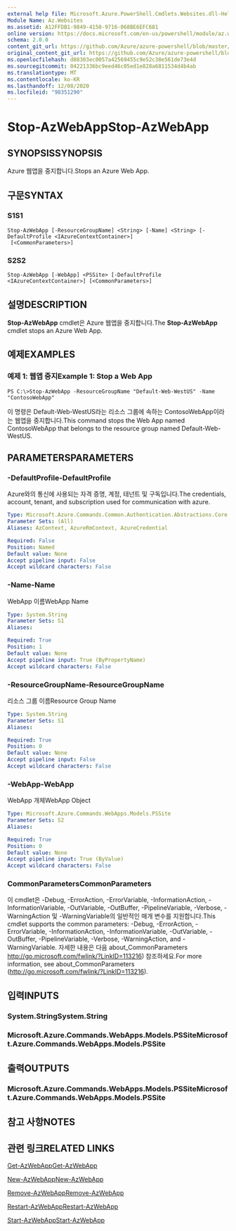 ```yaml
---
external help file: Microsoft.Azure.PowerShell.Cmdlets.Websites.dll-Help.xml
Module Name: Az.Websites
ms.assetid: A12FFDB1-9849-4150-9716-068BE6EFC681
online version: https://docs.microsoft.com/en-us/powershell/module/az.websites/stop-azwebapp
schema: 2.0.0
content_git_url: https://github.com/Azure/azure-powershell/blob/master/src/Websites/Websites/help/Stop-AzWebApp.md
original_content_git_url: https://github.com/Azure/azure-powershell/blob/master/src/Websites/Websites/help/Stop-AzWebApp.md
ms.openlocfilehash: d08303ec0057a42569455c9e52c38e561de73e4d
ms.sourcegitcommit: 04221336bc9eed46c05ed1e828a6811534d4b4ab
ms.translationtype: MT
ms.contentlocale: ko-KR
ms.lasthandoff: 12/08/2020
ms.locfileid: "98351290"
---
```

# <span data-ttu-id="02d69-101">Stop-AzWebApp</span><span class="sxs-lookup"><span data-stu-id="02d69-101">Stop-AzWebApp</span></span>

## <span data-ttu-id="02d69-102">SYNOPSIS</span><span class="sxs-lookup"><span data-stu-id="02d69-102">SYNOPSIS</span></span>
<span data-ttu-id="02d69-103">Azure 웹앱을 중지합니다.</span><span class="sxs-lookup"><span data-stu-id="02d69-103">Stops an Azure Web App.</span></span>

## <span data-ttu-id="02d69-104">구문</span><span class="sxs-lookup"><span data-stu-id="02d69-104">SYNTAX</span></span>

### <span data-ttu-id="02d69-105">S1</span><span class="sxs-lookup"><span data-stu-id="02d69-105">S1</span></span>
```
Stop-AzWebApp [-ResourceGroupName] <String> [-Name] <String> [-DefaultProfile <IAzureContextContainer>]
 [<CommonParameters>]
```

### <span data-ttu-id="02d69-106">S2</span><span class="sxs-lookup"><span data-stu-id="02d69-106">S2</span></span>
```
Stop-AzWebApp [-WebApp] <PSSite> [-DefaultProfile <IAzureContextContainer>] [<CommonParameters>]
```

## <span data-ttu-id="02d69-107">설명</span><span class="sxs-lookup"><span data-stu-id="02d69-107">DESCRIPTION</span></span>
<span data-ttu-id="02d69-108">**Stop-AzWebApp** cmdlet은 Azure 웹앱을 중지합니다.</span><span class="sxs-lookup"><span data-stu-id="02d69-108">The **Stop-AzWebApp** cmdlet stops an Azure Web App.</span></span>

## <span data-ttu-id="02d69-109">예제</span><span class="sxs-lookup"><span data-stu-id="02d69-109">EXAMPLES</span></span>

### <span data-ttu-id="02d69-110">예제 1: 웹앱 중지</span><span class="sxs-lookup"><span data-stu-id="02d69-110">Example 1: Stop a Web App</span></span>
```
PS C:\>Stop-AzWebApp -ResourceGroupName "Default-Web-WestUS" -Name "ContosoWebApp"
```

<span data-ttu-id="02d69-111">이 명령은 Default-Web-WestUS라는 리소스 그룹에 속하는 ContosoWebApp이라는 웹앱을 중지합니다.</span><span class="sxs-lookup"><span data-stu-id="02d69-111">This command stops the Web App named ContosoWebApp that belongs to the resource group named Default-Web-WestUS.</span></span>

## <span data-ttu-id="02d69-112">PARAMETERS</span><span class="sxs-lookup"><span data-stu-id="02d69-112">PARAMETERS</span></span>

### <span data-ttu-id="02d69-113">-DefaultProfile</span><span class="sxs-lookup"><span data-stu-id="02d69-113">-DefaultProfile</span></span>
<span data-ttu-id="02d69-114">Azure와의 통신에 사용되는 자격 증명, 계정, 테넌트 및 구독입니다.</span><span class="sxs-lookup"><span data-stu-id="02d69-114">The credentials, account, tenant, and subscription used for communication with azure.</span></span>

```yaml
Type: Microsoft.Azure.Commands.Common.Authentication.Abstractions.Core.IAzureContextContainer
Parameter Sets: (All)
Aliases: AzContext, AzureRmContext, AzureCredential

Required: False
Position: Named
Default value: None
Accept pipeline input: False
Accept wildcard characters: False
```

### <span data-ttu-id="02d69-115">-Name</span><span class="sxs-lookup"><span data-stu-id="02d69-115">-Name</span></span>
<span data-ttu-id="02d69-116">WebApp 이름</span><span class="sxs-lookup"><span data-stu-id="02d69-116">WebApp Name</span></span>

```yaml
Type: System.String
Parameter Sets: S1
Aliases:

Required: True
Position: 1
Default value: None
Accept pipeline input: True (ByPropertyName)
Accept wildcard characters: False
```

### <span data-ttu-id="02d69-117">-ResourceGroupName</span><span class="sxs-lookup"><span data-stu-id="02d69-117">-ResourceGroupName</span></span>
<span data-ttu-id="02d69-118">리소스 그룹 이름</span><span class="sxs-lookup"><span data-stu-id="02d69-118">Resource Group Name</span></span>

```yaml
Type: System.String
Parameter Sets: S1
Aliases:

Required: True
Position: 0
Default value: None
Accept pipeline input: False
Accept wildcard characters: False
```

### <span data-ttu-id="02d69-119">-WebApp</span><span class="sxs-lookup"><span data-stu-id="02d69-119">-WebApp</span></span>
<span data-ttu-id="02d69-120">WebApp 개체</span><span class="sxs-lookup"><span data-stu-id="02d69-120">WebApp Object</span></span>

```yaml
Type: Microsoft.Azure.Commands.WebApps.Models.PSSite
Parameter Sets: S2
Aliases:

Required: True
Position: 0
Default value: None
Accept pipeline input: True (ByValue)
Accept wildcard characters: False
```

### <span data-ttu-id="02d69-121">CommonParameters</span><span class="sxs-lookup"><span data-stu-id="02d69-121">CommonParameters</span></span>
<span data-ttu-id="02d69-122">이 cmdlet은 -Debug, -ErrorAction, -ErrorVariable, -InformationAction, -InformationVariable, -OutVariable, -OutBuffer, -PipelineVariable, -Verbose, -WarningAction 및 -WarningVariable의 일반적인 매개 변수를 지원합니다.</span><span class="sxs-lookup"><span data-stu-id="02d69-122">This cmdlet supports the common parameters: -Debug, -ErrorAction, -ErrorVariable, -InformationAction, -InformationVariable, -OutVariable, -OutBuffer, -PipelineVariable, -Verbose, -WarningAction, and -WarningVariable.</span></span> <span data-ttu-id="02d69-123">자세한 내용은 다음 about_CommonParameters http://go.microsoft.com/fwlink/?LinkID=113216) 참조하세요.</span><span class="sxs-lookup"><span data-stu-id="02d69-123">For more information, see about_CommonParameters (http://go.microsoft.com/fwlink/?LinkID=113216).</span></span>

## <span data-ttu-id="02d69-124">입력</span><span class="sxs-lookup"><span data-stu-id="02d69-124">INPUTS</span></span>

### <span data-ttu-id="02d69-125">System.String</span><span class="sxs-lookup"><span data-stu-id="02d69-125">System.String</span></span>

### <span data-ttu-id="02d69-126">Microsoft.Azure.Commands.WebApps.Models.PSSite</span><span class="sxs-lookup"><span data-stu-id="02d69-126">Microsoft.Azure.Commands.WebApps.Models.PSSite</span></span>

## <span data-ttu-id="02d69-127">출력</span><span class="sxs-lookup"><span data-stu-id="02d69-127">OUTPUTS</span></span>

### <span data-ttu-id="02d69-128">Microsoft.Azure.Commands.WebApps.Models.PSSite</span><span class="sxs-lookup"><span data-stu-id="02d69-128">Microsoft.Azure.Commands.WebApps.Models.PSSite</span></span>

## <span data-ttu-id="02d69-129">참고 사항</span><span class="sxs-lookup"><span data-stu-id="02d69-129">NOTES</span></span>

## <span data-ttu-id="02d69-130">관련 링크</span><span class="sxs-lookup"><span data-stu-id="02d69-130">RELATED LINKS</span></span>

[<span data-ttu-id="02d69-131">Get-AzWebApp</span><span class="sxs-lookup"><span data-stu-id="02d69-131">Get-AzWebApp</span></span>](./Get-AzWebApp.md)

[<span data-ttu-id="02d69-132">New-AzWebApp</span><span class="sxs-lookup"><span data-stu-id="02d69-132">New-AzWebApp</span></span>](./New-AzWebApp.md)

[<span data-ttu-id="02d69-133">Remove-AzWebApp</span><span class="sxs-lookup"><span data-stu-id="02d69-133">Remove-AzWebApp</span></span>](./Remove-AzWebApp.md)

[<span data-ttu-id="02d69-134">Restart-AzWebApp</span><span class="sxs-lookup"><span data-stu-id="02d69-134">Restart-AzWebApp</span></span>](./Restart-AzWebApp.md)

[<span data-ttu-id="02d69-135">Start-AzWebApp</span><span class="sxs-lookup"><span data-stu-id="02d69-135">Start-AzWebApp</span></span>](./Start-AzWebApp.md)


